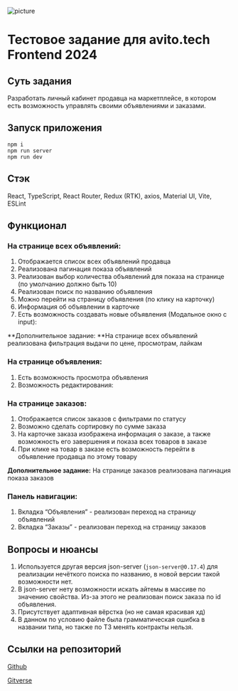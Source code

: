 ![picture](https://i.imgur.com/LprmV7R.jpeg)

# Тестовое задание для avito.tech Frontend 2024

## Суть задания

Разработать личный кабинет продавца на маркетплейсе, в котором есть возможность управлять своими объявлениями и заказами.

## Запуск приложения

```
npm i
npm run server
npm run dev
```

## Стэк

React, TypeScript, React Router, Redux (RTK), axios, Material UI, Vite, ESLint

## Функционал

### На странице всех объявлений:

1. Отображается список всех объявлений продавца
2. Реализована пагинация показа объявлений
3. Реализован выбор количества объявлений для показа на странице (по умолчанию должно быть 10)
4. Реализован поиск по названию объявления
5. Можно перейти на страницу объявления (по клику на карточку)
6. Информация об объявлении в карточке
7. Есть возможность создавать новые объявления (Модальное окно с input):

**Дополнительное задание: **На странице всех объявлений реализована фильтрация выдачи по цене, просмотрам, лайкам

### На странице объявления:

1. Есть возможность просмотра объявления
2. Возможность редактирования:

### На странице заказов:

1. Отображается список заказов с фильтрами по статусу
2. Возможно сделать сортировку по сумме заказа
3. На карточке заказа изображена информация о заказе, а также возможность его завершения и показа всех товаров в заказе
4. При клике на товар в заказе есть возможность перейти в объявление продавца по этому товару

**Дополнительное задание:** На странице заказов реализована пагинация показа заказов

### Панель навигации:

1. Вкладка “Объявления” - реализован переход на страницу объявлений
2. Вкладка “Заказы” - реализован переход на страницу заказов

## Вопросы и нюансы

1. Используется другая версия json-server (`json-server@0.17.4`) для реализации нечёткого поиска по названию, в новой версии такой возможности нет.
2. В json-server нету возможности искать айтемы в массиве по значению свойства. Из-за этого не реализован поиск заказа по id объявления.
3. Присутствует адаптивная вёрстка (но не самая красивая хд)
4. В данном по условию файле была грамматическая ошибка в названии типа, но также по ТЗ менять контракты нельзя.

## Ссылки на репозиторий

[Github](https://github.com/Kolificent/avito-marketplace-test)

[Gitverse](https://github.com/Kolificent/avito-marketplace-test)
